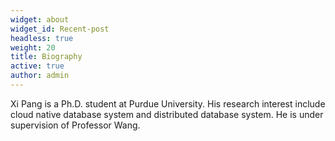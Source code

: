 ```yaml
---
widget: about
widget_id: Recent-post
headless: true
weight: 20
title: Biography
active: true
author: admin
---
```

Xi Pang is a Ph.D. student at Purdue University. His research interest include cloud native database system and distributed database system. He is under supervision of Professor Wang.